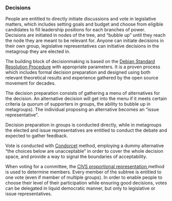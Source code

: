 ### Decisions

People are entitled to directly initiate discussions and vote in legislative matters, which includes setting goals and budget and choose from eligible candidates to fill leadership positions for each branches of power. Decisions are initiated in nodes of the tree, and “bubble up” until they reach the node they are meant to be relevant for. Anyone can initiate decisions in their own group, legislative representatives can initiative decisions in the metagroup they are elected in.

The building block of decisionmaking is based on the [Debian Standard Resolution Procedure](https://www.debian.org/vote/howto_follow) with appropriate parameters. It is a proven process which includes formal decision preparation and designed using both relevant theoretical results and experience gathered by the open source movement for decades.

The decision preparation consists of gathering a menu of alternatives for the decision. An alternative decision will get into the menu if it meets certain criteria \(a quorum of supporters in groups, the ability to bubble up in metagroups\). The individual proposing an alternative becomes an “issue representative”.

Decision preparation in groups is conducted directly, while in metagroups the elected and issue representatives are entitled to conduct the debate and expected to gather feedback.

Vote is conducted with [Condorcet](https://en.wikipedia.org/wiki/Condorcet_method) method, employing a dummy alternative “the choices below are unacceptable” in order to cover the whole decision space, and provide a way to signal the boundaries of acceptability.

When voting for a committee, the [CIVS proportional representation ](http://civs.cs.cornell.edu/proportional.html)method is used to determine members. Every member of the subtree is entitled to one vote \(even if member of multiple groups\). In order to enable people to choose their level of their participation while ensuring good decisions, votes can be delegated in liquid democratic manner, but only to legislative or issue representatives.

